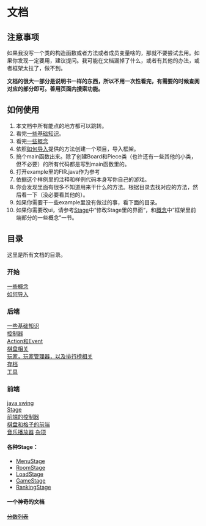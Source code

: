 # 文档

## 注意事项

如果我没写一个类的构造函数或者方法或者成员变量啥的，那就不要尝试去用。如果你发现一定要用，建议提问。我可能在文档漏掉了什么，或者有其他的办法，或者框架太拉了，做不到。

**文档的很大一部分是说明书一样的东西，所以不用一次性看完，有需要的时候查阅对应的部分即可。善用页面内搜索功能。**

## 如何使用 

1. 本文档中所有能点的地方都可以跳转。
2. 看完[一些基础知识](engine/Basic-Requirements.md)。
3. 看完[一些概念](Concepts.md)
4. 依照[如何导入]()提供的方法创建一个项目，导入框架。
5. 搞个main函数出来。除了创建Board和Piece类（也许还有一些其他的小类，但不必要）的所有代码都是写到main函数里的。
6. 打开example里的FIR.java作为参考
7. 依据这个样例里的注释和样例代码本身写你自己的游戏。
8. 你会发现里面有很多不知道用来干什么的方法。根据目录去找对应的方法，然后看一下（没必要看其他的）。
9. 如果你需要干一些example里没有做过的事，看下面的目录。
10. 如果你需要改ui，请参考[Stage](display/Stage.md)中“修改Stage里的界面“，和[概念](Concepts.md)中“框架里前端部分的一些概念”一节。

## 目录

这里是所有文档的目录。

### 开始

[一些概念](Concepts.md)  
[如何导入](import.md)

### 后端

[一些基础知识](engine/Basic-Requirements.md)  
[控制器](engine/Game.md)  
[Action和Event](engine/Action-and-Event.md)  
[棋盘相关](engine/Board-Grid-and-Piece.md)  
[玩家，玩家管理器，以及排行榜相关](engine/Player.md)  
[存档](engine/Save-and-Saver.md)  
[工具](engine/Util.md)

### 前端

[java swing](display/swing.md)  
[Stage](display/Stage.md)  
[前端的控制器](display/View.md)  
[棋盘和格子的前端](display/Board.md)  
[音乐播放器](display/Music.md)
[杂项](display/Misc.md)

#### 各种Stage：
- [MenuStage](display/MenuStage.md)
- [RoomStage](display/RoomStage.md)
- [LoadStage](display/LoadStage.md)
- [GameStage](display/GameStage.md)
- [RankingStage](display/RankingStage.md)

#### ~~一个神奇的文档~~

[~~分数列表~~](score.md)